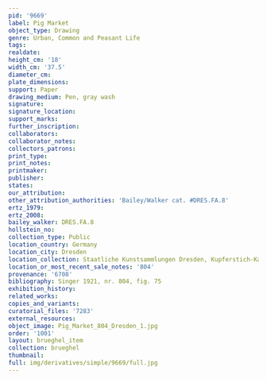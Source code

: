 ```yaml
---
pid: '9669'
label: Pig Market
object_type: Drawing
genre: Urban, Common and Peasant Life
tags: 
realdate: 
height_cm: '18'
width_cm: '37.5'
diameter_cm: 
plate_dimensions: 
support: Paper
drawing_medium: Pen, gray wash
signature: 
signature_location: 
support_marks: 
further_inscription: 
collaborators: 
collaborator_notes: 
collectors_patrons: 
print_type: 
print_notes: 
printmaker: 
publisher: 
states: 
our_attribution: 
other_attribution_authorities: 'Bailey/Walker cat. #DRES.FA.8'
ertz_1979: 
ertz_2008: 
bailey_walker: DRES.FA.8
hollstein_no: 
collection_type: Public
location_country: Germany
location_city: Dresden
location_collection: Staatliche Kunstsammlungen Dresden, Kupferstich-Kabinett
location_or_most_recent_sale_notes: '804'
provenance: '6708'
bibliography: Singer 1921, nr. 804, fig. 75
exhibition_history: 
related_works: 
copies_and_variants: 
curatorial_files: '7283'
external_resources: 
object_image: Pig_Market_804_Dresden_1.jpg
order: '1001'
layout: brueghel_item
collection: brueghel
thumbnail: 
full: img/derivatives/simple/9669/full.jpg
---
```

